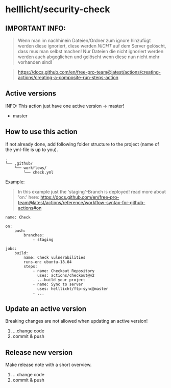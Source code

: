 # helllicht/security-check

## IMPORTANT INFO:
> Wenn man im nachhinein Dateien/Ordner zum ignore hinzufügt werden diese ignoriert, diese werden *NICHT* auf dem Server gelöscht, dass mus man selbst machen! Nur Dateien die nicht ignoriert werden werden auch abgeglichen und gelöscht wenn diese nun nicht mehr vorhanden sind!

> https://docs.github.com/en/free-pro-team@latest/actions/creating-actions/creating-a-composite-run-steps-action

## Active versions
INFO: This action just have one active version -> master!
+ master

## How to use this action
If not already done, add following folder structure to the project (name of the yml-file is up to you).
```
.
└── .github/
    └── workflows/
        └── check.yml
```
Example:
> In this example just the 'staging'-Branch is deployed!
> read more about 'on:'
> here: https://docs.github.com/en/free-pro-team@latest/actions/reference/workflow-syntax-for-github-actions#on
```
name: Check

on:
    push:
        branches:
            - staging

jobs:
    build:
        name: Check vulnerabilities
        runs-on: ubuntu-18.04
        steps:
            - name: Checkout Repository
              uses: actions/checkout@v2
            - ...build your project
            - name: Sync to server
              uses: helllicht/ftp-sync@master
            - ...
```

## Update an active version
Breaking changes are not allowed when updating an active version!
1) ...change code
2) commit & push

## Release new version
Make release note with a short overview.
1) ...change code
2) commit & push

